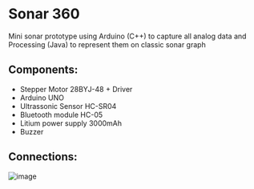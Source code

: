 # Sonar 360
Mini sonar prototype using Arduino (C++) to capture all analog data and Processing (Java) to represent them on classic sonar graph
## Components:
- Stepper Motor 28BYJ-48 + Driver
- Arduino UNO
- Ultrassonic Sensor HC-SR04
- Bluetooth module HC-05
- Litium power supply 3000mAh
- Buzzer

## Connections:
![image](https://github.com/FeliksLv/Sonar_360/assets/65433426/c1043256-034b-48d2-849d-e1c4be962b36)

